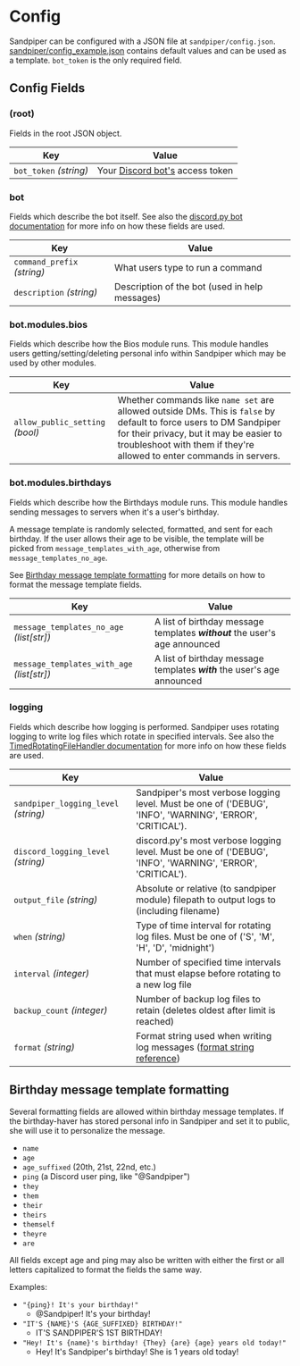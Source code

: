 # Config

Sandpiper can be configured with a JSON file at `sandpiper/config.json`.
[sandpiper/config_example.json](../sandpiper/config_example.json) contains
default values and can be used as a template. `bot_token` is the only required
field.

## Config Fields

### (root)

Fields in the root JSON object.

| Key                    | Value                                                                                     |
|------------------------|-------------------------------------------------------------------------------------------|
| `bot_token` *(string)* | Your [Discord bot's](https://discord.com/developers/docs/topics/oauth2#bots) access token |

### bot

Fields which describe the bot itself. See also
the [discord.py bot documentation](https://discordpy.readthedocs.io/en/latest/ext/commands/api.html#bot)
for more info on how these fields are used.

| Key                         | Value                                          |
|-----------------------------|------------------------------------------------|
| `command_prefix` *(string)* | What users type to run a command               |
| `description` *(string)*    | Description of the bot (used in help messages) |

### bot.modules.bios

Fields which describe how the Bios module runs. This module handles users
getting/setting/deleting personal info within Sandpiper which may be used
by other modules.

| Key                             | Value                                                                                                                                                                                                                                  |
|---------------------------------|----------------------------------------------------------------------------------------------------------------------------------------------------------------------------------------------------------------------------------------|
| `allow_public_setting` *(bool)* | Whether commands like `name set` are allowed outside DMs. This is `false` by default to force users to DM Sandpiper for their privacy, but it may be easier to troubleshoot with them if they're allowed to enter commands in servers. |

### bot.modules.birthdays

Fields which describe how the Birthdays module runs. This module handles sending
messages to servers when it's a user's birthday.

A message template is randomly selected, formatted, and sent for each birthday.
If the user allows their age to be visible, the template will be picked from
`message_templates_with_age`, otherwise from `message_templates_no_age`.

See [Birthday message template formatting](#birthday-message-template-formatting) for more details
on how to format the message template fields.

| Key                                         | Value                                                                       |
|---------------------------------------------|-----------------------------------------------------------------------------|
| `message_templates_no_age` *(list\[str])*   | A list of birthday message templates ***without*** the user's age announced |
| `message_templates_with_age` *(list\[str])* | A list of birthday message templates ***with*** the user's age announced    |

### logging

Fields which describe how logging is performed. Sandpiper uses rotating logging
to write log files which rotate in specified intervals. See also the
[TimedRotatingFileHandler documentation](https://docs.python.org/3/library/logging.handlers.html#timedrotatingfilehandler)
for more info on how these fields are used.

| Key                                  | Value                                                                                                                                         |
|--------------------------------------|-----------------------------------------------------------------------------------------------------------------------------------------------|
| `sandpiper_logging_level` *(string)* | Sandpiper's most verbose logging level. Must be one of ('DEBUG', 'INFO', 'WARNING', 'ERROR', 'CRITICAL').                                     |
| `discord_logging_level` *(string)*   | discord.py's most verbose logging level. Must be one of ('DEBUG', 'INFO', 'WARNING', 'ERROR', 'CRITICAL').                                    |
| `output_file` *(string)*             | Absolute or relative (to sandpiper module) filepath to output logs to (including filename)                                                    |
| `when` *(string)*                    | Type of time interval for rotating log files. Must be one of ('S', 'M', 'H', 'D', 'midnight')                                                 |
| `interval` *(integer)*               | Number of specified time intervals that must elapse before rotating to a new log file                                                         |
| `backup_count` *(integer)*           | Number of backup log files to retain (deletes oldest after limit is reached)                                                                  |
| `format` *(string)*                  | Format string used when writing log messages ([format string reference](https://docs.python.org/3/library/logging.html#logrecord-attributes)) |

## Birthday message template formatting

Several formatting fields are allowed within birthday message templates. If the
birthday-haver has stored personal info in Sandpiper and set it to public, she
will use it to personalize the message.

- `name`
- `age`
- `age_suffixed` (20th, 21st, 22nd, etc.)
- `ping` (a Discord user ping, like "@Sandpiper")
- `they`
- `them`
- `their`
- `theirs`
- `themself`
- `theyre`
- `are`

All fields except age and ping may also be written with either the first or all
letters capitalized to format the fields the same way.

Examples:

- `"{ping}! It's your birthday!"`
    - @Sandpiper! It's your birthday!
- `"IT'S {NAME}'S {AGE_SUFFIXED} BIRTHDAY!"`
    - IT'S SANDPIPER'S 1ST BIRTHDAY!
- `"Hey! It's {name}'s birthday! {They} {are} {age} years old today!"`
    - Hey! It's Sandpiper's birthday! She is 1 years old today!

